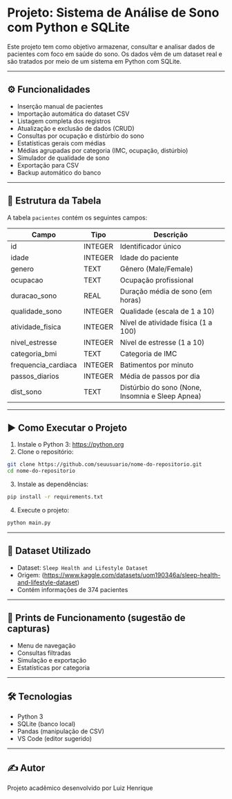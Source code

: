 # Projeto: Sistema de Análise de Sono com Python e SQLite

Este projeto tem como objetivo armazenar, consultar e analisar dados de pacientes com foco em saúde do sono. Os dados vêm de um dataset real e são tratados por meio de um sistema em Python com SQLite.

---

## ⚙️ Funcionalidades

- Inserção manual de pacientes
- Importação automática do dataset CSV
- Listagem completa dos registros
- Atualização e exclusão de dados (CRUD)
- Consultas por ocupação e distúrbio do sono
- Estatísticas gerais com médias
- Médias agrupadas por categoria (IMC, ocupação, distúrbio)
- Simulador de qualidade de sono
- Exportação para CSV
- Backup automático do banco

---

## 🧱 Estrutura da Tabela

A tabela `pacientes` contém os seguintes campos:

| Campo                | Tipo     | Descrição                             |
|---------------------|----------|----------------------------------------|
| id                  | INTEGER  | Identificador único                   |
| idade               | INTEGER  | Idade do paciente                     |
| genero              | TEXT     | Gênero (Male/Female)                  |
| ocupacao            | TEXT     | Ocupação profissional                  |
| duracao_sono        | REAL     | Duração média de sono (em horas)       |
| qualidade_sono      | INTEGER  | Qualidade (escala de 1 a 10)           |
| atividade_fisica    | INTEGER  | Nível de atividade física (1 a 100)    |
| nivel_estresse      | INTEGER  | Nível de estresse (1 a 10)             |
| categoria_bmi       | TEXT     | Categoria de IMC                      |
| frequencia_cardiaca | INTEGER  | Batimentos por minuto                  |
| passos_diarios      | INTEGER  | Média de passos por dia                |
| dist_sono           | TEXT     | Distúrbio do sono (None, Insomnia e Sleep Apnea) |

---

## ▶️ Como Executar o Projeto

1. Instale o Python 3: https://python.org
2. Clone o repositório:
```bash
git clone https://github.com/seuusuario/nome-do-repositorio.git
cd nome-do-repositorio
```
3. Instale as dependências:
```bash
pip install -r requirements.txt
```
4. Execute o projeto:
```bash
python main.py
```

---

## 🧪 Dataset Utilizado

- Dataset: `Sleep Health and Lifestyle Dataset`
- Origem: (https://www.kaggle.com/datasets/uom190346a/sleep-health-and-lifestyle-dataset)
- Contém informações de 374 pacientes

---

## 📝 Prints de Funcionamento (sugestão de capturas)

- Menu de navegação
- Consultas filtradas
- Simulação e exportação
- Estatísticas por categoria

---

## 🛠️ Tecnologias

- Python 3
- SQLite (banco local)
- Pandas (manipulação de CSV)
- VS Code (editor sugerido)

---

## ✍️ Autor

Projeto acadêmico desenvolvido por Luiz Henrique
